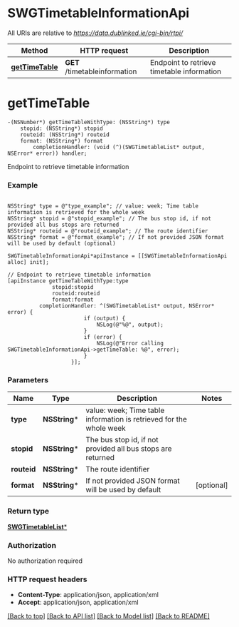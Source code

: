 # SWGTimetableInformationApi

All URIs are relative to *https://data.dublinked.ie/cgi-bin/rtpi/*

Method | HTTP request | Description
------------- | ------------- | -------------
[**getTimeTable**](SWGTimetableInformationApi.md#gettimetable) | **GET** /timetableinformation | Endpoint to retrieve timetable information


# **getTimeTable**
```objc
-(NSNumber*) getTimeTableWithType: (NSString*) type
    stopid: (NSString*) stopid
    routeid: (NSString*) routeid
    format: (NSString*) format
        completionHandler: (void (^)(SWGTimetableList* output, NSError* error)) handler;
```

Endpoint to retrieve timetable information

### Example 
```objc

NSString* type = @"type_example"; // value: week; Time table information is retrieved for the whole week
NSString* stopid = @"stopid_example"; // The bus stop id, if not provided all bus stops are returned
NSString* routeid = @"routeid_example"; // The route identifier
NSString* format = @"format_example"; // If not provided JSON format will be used by default (optional)

SWGTimetableInformationApi*apiInstance = [[SWGTimetableInformationApi alloc] init];

// Endpoint to retrieve timetable information
[apiInstance getTimeTableWithType:type
              stopid:stopid
              routeid:routeid
              format:format
          completionHandler: ^(SWGTimetableList* output, NSError* error) {
                        if (output) {
                            NSLog(@"%@", output);
                        }
                        if (error) {
                            NSLog(@"Error calling SWGTimetableInformationApi->getTimeTable: %@", error);
                        }
                    }];
```

### Parameters

Name | Type | Description  | Notes
------------- | ------------- | ------------- | -------------
 **type** | **NSString***| value: week; Time table information is retrieved for the whole week | 
 **stopid** | **NSString***| The bus stop id, if not provided all bus stops are returned | 
 **routeid** | **NSString***| The route identifier | 
 **format** | **NSString***| If not provided JSON format will be used by default | [optional] 

### Return type

[**SWGTimetableList***](SWGTimetableList.md)

### Authorization

No authorization required

### HTTP request headers

 - **Content-Type**: application/json, application/xml
 - **Accept**: application/json, application/xml

[[Back to top]](#) [[Back to API list]](../README.md#documentation-for-api-endpoints) [[Back to Model list]](../README.md#documentation-for-models) [[Back to README]](../README.md)


